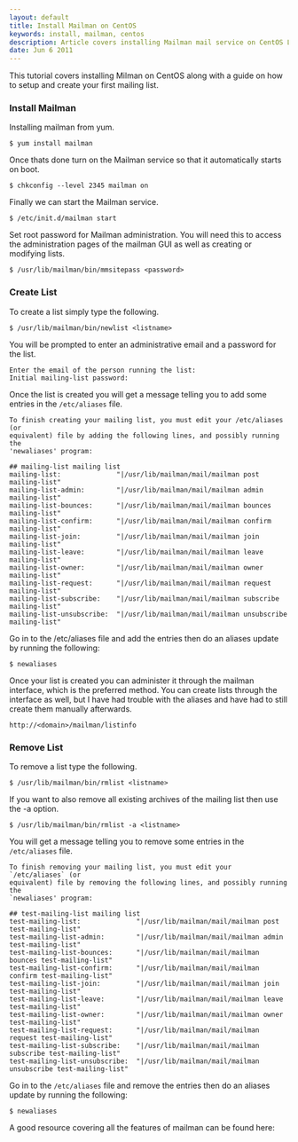 ```yaml
---
layout: default
title: Install Mailman on CentOS
keywords: install, mailman, centos
description: Article covers installing Mailman mail service on CentOS Linux.
date: Jun 6 2011
---
```


This tutorial covers installing Milman on CentOS along with a guide on how to setup and create your first mailing list.

### Install Mailman

Installing mailman from yum.

~~~
$ yum install mailman
~~~

Once thats done turn on the Mailman service so that it automatically starts on boot.

~~~
$ chkconfig --level 2345 mailman on
~~~

Finally we can start the Mailman service.

~~~
$ /etc/init.d/mailman start
~~~

Set root password for Mailman administration.  You will need this to access the administration pages of the mailman GUI as well as creating or modifying lists.

~~~
$ /usr/lib/mailman/bin/mmsitepass <password>
~~~

### Create List

To create a list simply type the following.

~~~
$ /usr/lib/mailman/bin/newlist <listname>
~~~

You will be prompted to enter an administrative email and a password for the list.

~~~
Enter the email of the person running the list:
Initial mailing-list password:
~~~

Once the list is created you will get a message telling you to add some entries in the `/etc/aliases` file.

~~~
To finish creating your mailing list, you must edit your /etc/aliases (or
equivalent) file by adding the following lines, and possibly running the
'newaliases' program:

## mailing-list mailing list
mailing-list:              "|/usr/lib/mailman/mail/mailman post mailing-list"
mailing-list-admin:        "|/usr/lib/mailman/mail/mailman admin mailing-list"
mailing-list-bounces:      "|/usr/lib/mailman/mail/mailman bounces mailing-list"
mailing-list-confirm:      "|/usr/lib/mailman/mail/mailman confirm mailing-list"
mailing-list-join:         "|/usr/lib/mailman/mail/mailman join mailing-list"
mailing-list-leave:        "|/usr/lib/mailman/mail/mailman leave mailing-list"
mailing-list-owner:        "|/usr/lib/mailman/mail/mailman owner mailing-list"
mailing-list-request:      "|/usr/lib/mailman/mail/mailman request mailing-list"
mailing-list-subscribe:    "|/usr/lib/mailman/mail/mailman subscribe mailing-list"
mailing-list-unsubscribe:  "|/usr/lib/mailman/mail/mailman unsubscribe mailing-list"
~~~

Go in to the /etc/aliases file and add the entries then do an aliases update by running the following:

~~~
$ newaliases
~~~

Once your list is created you can administer it through the mailman interface, which is the preferred method.  You can create lists through the interface as well, but I have had trouble with the aliases and have had to still create them manually afterwards.

~~~
http://<domain>/mailman/listinfo
~~~

### Remove List

To remove a list type the following.

~~~
$ /usr/lib/mailman/bin/rmlist <listname>
~~~

If you want to also remove all existing archives of the mailing list then use the -a option.

~~~
$ /usr/lib/mailman/bin/rmlist -a <listname>
~~~

You will get a message telling you to remove some entries in the `/etc/aliases` file.

~~~
To finish removing your mailing list, you must edit your `/etc/aliases` (or
equivalent) file by removing the following lines, and possibly running the
`newaliases' program:

## test-mailing-list mailing list
test-mailing-list:              "|/usr/lib/mailman/mail/mailman post test-mailing-list"
test-mailing-list-admin:        "|/usr/lib/mailman/mail/mailman admin test-mailing-list"
test-mailing-list-bounces:      "|/usr/lib/mailman/mail/mailman bounces test-mailing-list"
test-mailing-list-confirm:      "|/usr/lib/mailman/mail/mailman confirm test-mailing-list"
test-mailing-list-join:         "|/usr/lib/mailman/mail/mailman join test-mailing-list"
test-mailing-list-leave:        "|/usr/lib/mailman/mail/mailman leave test-mailing-list"
test-mailing-list-owner:        "|/usr/lib/mailman/mail/mailman owner test-mailing-list"
test-mailing-list-request:      "|/usr/lib/mailman/mail/mailman request test-mailing-list"
test-mailing-list-subscribe:    "|/usr/lib/mailman/mail/mailman subscribe test-mailing-list"
test-mailing-list-unsubscribe:  "|/usr/lib/mailman/mail/mailman unsubscribe test-mailing-list"
~~~

Go in to the `/etc/aliases` file and remove the entries then do an aliases update by running the following:

~~~
$ newaliases	
~~~

A good resource covering all the features of mailman can be found here: